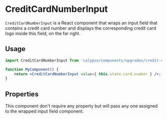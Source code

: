 # CreditCardNumberInput

`CreditCardNumberInput` is a React component that wraps an input field that contains a credit card number and displays the corresponding credit card logo inside this field, on the far right.

## Usage

```jsx
import CreditCardNumberInput from 'calypso/components/upgrades/credit-card-number-input';

function MyComponent() {
	return <CreditCardNumberInput value={ this.state.card.number } />;
}
```

## Properties

This component don't require any property but will pass any one assigned to the wrapped input field component.
